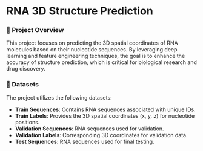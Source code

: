 # RNA 3D Structure Prediction
### 📌 Project Overview
This project focuses on predicting the 3D spatial coordinates of RNA molecules based on their nucleotide sequences. 
By leveraging deep learning and feature engineering techniques, the goal is to enhance the accuracy of structure prediction, 
which is critical for biological research and drug discovery.

### 🚀 Datasets
The project utilizes the following datasets:

- __Train Sequences__: Contains RNA sequences associated with unique IDs.
- __Train Labels__: Provides the 3D spatial coordinates (x, y, z) for nucleotide positions.
- __Validation Sequences__: RNA sequences used for validation.
- __Validation Labels__: Corresponding 3D coordinates for validation data.
- __Test Sequences__: RNA sequences used for final testing.